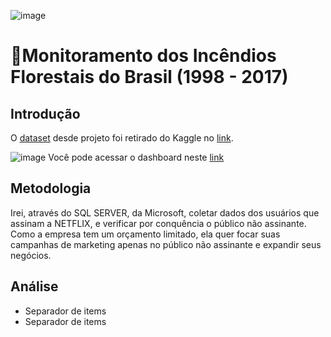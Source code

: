 ![image](https://github.com/user-attachments/assets/558b3152-b4fc-42a0-82f1-5ed56413e704)


# 🌳Monitoramento dos Incêndios Florestais do Brasil (1998 - 2017)

## Introdução
O [dataset](https://github.com/massis93/Projetos_Analise_Dados/blob/main/SQL/An%C3%A1lise%20Clientes%20Netflix/Netflix%20Userbase.csv) desde projeto foi retirado do Kaggle no [link](https://www.kaggle.com/datasets/gustavomodelli/forest-fires-in-brazil).

![image](https://github.com/user-attachments/assets/67eedba7-cc3a-418a-b4fd-dfd237362cfe)
Você pode acessar o dashboard neste [link](https://app.powerbi.com/view?r=eyJrIjoiYjMwN2FkM2QtODI4Mi00NjAzLTllOGYtYjQ0OTc4MzQ0MTQxIiwidCI6IjRmZDUyYzZkLTcwMDctNDc1NS04NWZhLTI1Zjg2ZTcxYWVjNyJ9&pageName=17555d02dad76584fa5e)



## Metodologia
Irei, através do SQL SERVER, da Microsoft, coletar dados dos usuários que assinam a NETFLIX, e verificar por conquência o público não assinante. Como a empresa tem um orçamento limitado, ela quer focar suas campanhas de marketing apenas no público não assinante e expandir seus negócios.

## Análise

- Separador de items
- Separador de items




